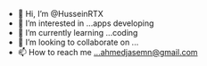 - 👋 Hi, I’m @HusseinRTX
- 👀 I’m interested in ...apps developing 
- 🌱 I’m currently learning ...coding
- 💞️ I’m looking to collaborate on ...
- 📫 How to reach me ...ahmedjasemn@gmail.com

<!---
HusseinRTX/HusseinRTX is a ✨ special ✨ repository because its `README.md` (this file) appears on your GitHub profile.
You can click the Preview link to take a look at your changes.
--->
